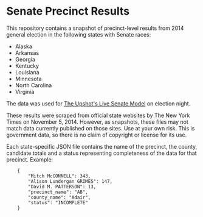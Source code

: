 Senate Precinct Results
=======================

This repository contains a snapshot of precinct-level results from 2014 general election in the following states with Senate races:

* Alaska
* Arkansas
* Georgia
* Kentucky
* Louisiana
* Minnesota
* North Carolina
* Virginia

The data was used for [The Upshot's Live Senate Model](http://elections.nytimes.com/2014/senate-model) on election night.

These results were scraped from official state websites by The New York Times on November 5, 2014. However, as snapshots, these files may not match data currently published on those sites. Use at your own risk. This is government data, so there is no claim of copyright or license for its use.

Each state-specific JSON file contains the name of the precinct, the county, candidate totals and a status representing completeness of the data for that precinct. Example:

```
    {
        "Mitch McCONNELL": 343,
        "Alison Lundergan GRIMES": 147,
        "David M. PATTERSON": 13,
        "precinct_name": "AB",
        "county_name": "Adair",
        "status": "INCOMPLETE"
    }
```

